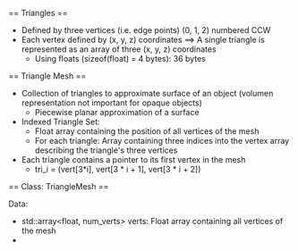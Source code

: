 == Triangles ==

* Defined by three vertices (i.e. edge points) (0, 1, 2) numbered CCW
* Each vertex defined by (x, y, z) coordinates ==> A single triangle is represented as an array of three (x, y, z)
  coordinates
    * Using floats (sizeof(float) = 4 bytes): 36 bytes

== Triangle Mesh ==

* Collection of triangles to approximate surface of an object (volumen representation not important for opaque objects)
    * Piecewise planar approximation of a surface
* Indexed Triangle Set:
    * Float array containing the position of all vertices of the mesh
    * For each triangle: Array containing three indices into the vertex array describing the triangle's three vertices
* Each triangle contains a pointer to its first vertex in the mesh
    * tri_i = (vert[3*i], vert[3 * i + 1], vert[3 * i + 2])

== Class: TriangleMesh ==

Data:

* std::array<float, num_verts> verts: Float array containing all vertices of the mesh
*  

